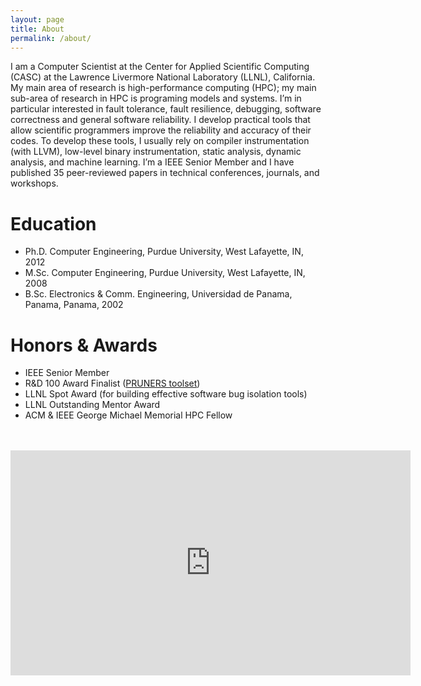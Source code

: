 ```yaml
---
layout: page
title: About
permalink: /about/
---
```


I am a Computer Scientist at the Center for Applied Scientific Computing (CASC) at the Lawrence Livermore National Laboratory (LLNL), California. My main area of research is high-performance computing (HPC); my main sub-area of research in HPC is programing models and systems. I’m in particular interested in fault tolerance, fault resilience, debugging, software correctness and general software reliability. I develop practical tools that allow scientific programmers improve the reliability and accuracy of their codes. To develop these tools, I usually rely on compiler instrumentation (with LLVM), low-level binary instrumentation, static analysis, dynamic analysis, and machine learning. I’m a IEEE Senior Member and I have published 35 peer-reviewed papers in technical conferences, journals, and workshops.

# Education

- Ph.D. Computer Engineering, Purdue University, West Lafayette, IN, 2012
- M.Sc. Computer Engineering, Purdue University, West Lafayette, IN, 2008
- B.Sc. Electronics & Comm. Engineering, Universidad de Panama, Panama, Panama, 2002

# Honors & Awards

- IEEE Senior Member
- R&D 100 Award Finalist ([PRUNERS toolset](https://github.com/PRUNERS/PRUNERS-Toolset))
- LLNL Spot Award (for building effective software bug isolation tools)
- LLNL Outstanding Mentor Award
- ACM & IEEE George Michael Memorial HPC Fellow

<br />
<br />

<iframe src="https://player.vimeo.com/video/137135569" width="640" height="360" frameborder="0" allowfullscreen></iframe>
